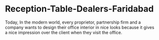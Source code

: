 # Reception-Table-Dealers-Faridabad
Today, In the modern world, every proprietor, partnership firm and a company wants to design their office interior in nice  looks because it gives a nice impression over the client when they visit the office.
